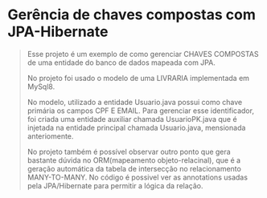 # Gerência de chaves compostas com JPA-Hibernate
> Esse projeto é um exemplo de como gerenciar CHAVES COMPOSTAS de uma entidade do banco de dados
> mapeada com JPA.
>
> No projeto foi usado o modelo de uma LIVRARIA implementada em MySql8.
>
> No modelo, utilizado a entidade Usuario.java possui como chave primária os campos
> CPF E EMAIL. Para gerenciar esse identificador, foi criada uma entidade auxiliar
> chamada UsuarioPK.java que é injetada na entidade principal chamada Usuario.java,
> mensionada anteriomente.
>
> No projeto também é possível observar outro ponto que gera bastante dúvida no
> ORM(mapeamento objeto-relacinal), que é a geração automática da tabela de intersecção
>no relacionamento MANY-TO-MANY.
>No código é possivel ver as annotations usadas pela JPA/Hibernate para permitir a lógica da relação.
